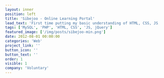 ```yaml
---
layout: inner
position: left
title: 'Sibejoo - Online Learning Portal'
lead_text: 'First time putting my basic understanding of HTML, CSS, JS, PHP, and MySQL into existence. Somewhat inspired by [Khan Academy](https://www.khanacademy.org/), this simple website containing learning videos hosted on Youtube created by [a youtuber friend](https://www.youtube.com/@sibejoo), in a categorized/classified way.'
tags: ['MySQL', 'PHP', 'HTML, CSS', 'JS, jQuery']
featured_image: ['/img/posts/sibejoo-min.png']
date: 2012-08-01 00:00:00
categories: 'Web'
project_link: ''
button_icon: ''
button_text: ''
order: 1
visible: 1
company: 'Voluntary'
---
```

